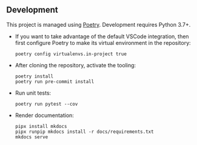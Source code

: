 ## Development
This project is managed using [Poetry](https://poetry.eustace.io).
Development requires Python 3.7+.

* If you want to take advantage of the default VSCode integration,
  then first configure Poetry to make its virtual environment in the repository:
  ```
  poetry config virtualenvs.in-project true
  ```
* After cloning the repository, activate the tooling:
  ```
  poetry install
  poetry run pre-commit install
  ```
* Run unit tests:
  ```
  poetry run pytest --cov
  ```
* Render documentation:
  ```
  pipx install mkdocs
  pipx runpip mkdocs install -r docs/requirements.txt
  mkdocs serve
  ```
